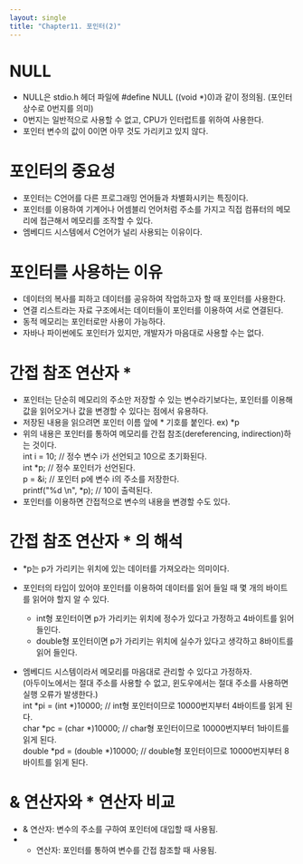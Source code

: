 ```yaml
---
layout: single
title: "Chapter11. 포인터(2)"
---
```


# NULL

- NULL은 stdio.h 헤더 파일에 #define NULL ((void *)0)과 같이 정의됨. (포인터 상수로 0번지를 의미)   
- 0번지는 일반적으로 사용할 수 없고, CPU가 인터럽트를 위하여 사용한다.   
- 포인터 변수의 값이 0이면 아무 것도 가리키고 있지 않다.   

# 포인터의 중요성

- 포인터는 C언어를 다른 프로그래밍 언어들과 차별화시키는 특징이다.   
- 포인터를 이용하여 기계어나 어셈블리 언어처럼 주소를 가지고 직접 컴퓨터의 메모리에 접근해서 메모리를 조작할 수 있다.   
- 엠베디드 시스템에서 C언어가 널리 사용되는 이유이다.   

# 포인터를 사용하는 이유

- 데이터의 복사를 피하고 데이터를 공유하여 작업하고자 할 때 포인터를 사용한다.   
- 연결 리스트라는 자료 구조에서는 데이터들이 포인터를 이용하여 서로 연결된다.   
- 동적 메모리는 포인터로만 사용이 가능하다.   
- 자바나 파이썬에도 포인터가 있지만, 개발자가 마음대로 사용할 수는 없다.   

# 간접 참조 연산자 *

- 포인터는 단순히 메모리의 주소만 저장할 수 있는 변수라기보다는, 포인터를 이용해 값을 읽어오거나 값을 변경할 수 있다는 점에서 유용하다.   
- 저장된 내용을 읽으려면 포인터 이름 앞에 * 기호를 붙인다. ex) *p   
- 위의 내용은 포인터를 통하여 메모리를 간접 참조(dereferencing, indirection)하는 것이다.   
int i = 10;  // 정수 변수 i가 선언되고 10으로 초기화된다.   
int *p;  // 정수 포인터가 선언된다.   
p = &i;  // 포인터 p에 변수 i의 주소를 저장한다.   
printf("%d \n", *p);  // 10이 출력된다.   
- 포인터를 이용하면 간접적으로 변수의 내용을 변경할 수도 있다.   

# 간접 참조 연산자 * 의 해석

- *p는 p가 가리키는 위치에 있는 데이터를 가져오라는 의미이다.   
- 포인터의 타입이 있어야 포인터를 이용하여 데이터를 읽어 들일 때 몇 개의 바이트를 읽어야 할지 알 수 있다.   
  - int형 포인터이면 p가 가리키는 위치에 정수가 있다고 가정하고 4바이트를 읽어 들인다.   
  - double형 포인터이면 p가 가리키는 위치에 실수가 있다고 생각하고 8바이트를 읽어 들인다.   

- 엠베디드 시스템이라서 메모리를 마음대로 관리할 수 있다고 가정하자.   
(아두이노에서는 절대 주소를 사용할 수 없고, 윈도우에서는 절대 주소를 사용하면 실행 오류가 발생한다.)   
int *pi = (int *)10000;  // int형 포인터이므로 10000번지부터 4바이트를 읽게 된다.   
char *pc = (char *)10000;  // char형 포인터이므로 10000번지부터 1바이트를 읽게 된다.   
double *pd = (double *)10000;  // double형 포인터이므로 10000번지부터 8바이트를 읽게 된다.   

# & 연산자와 * 연산자 비교

- & 연산자: 변수의 주소를 구하여 포인터에 대입할 때 사용됨.   
- * 연산자: 포인터를 통하여 변수를 간접 참조할 때 사용됨.   
